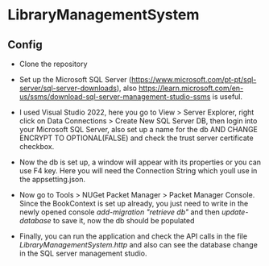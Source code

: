 # LibraryManagementSystem

## Config
- Clone the repository

- Set up the Microsoft SQL Server (https://www.microsoft.com/pt-pt/sql-server/sql-server-downloads),
also https://learn.microsoft.com/en-us/ssms/download-sql-server-management-studio-ssms is useful.

- I used Visual Studio 2022, here you go to View > Server Explorer, right click on Data Connections > Create New SQL Server DB, then login into your Microsoft SQL Server, also set up a name for the db AND CHANGE ENCRYPT TO OPTIONAL(FALSE) and check the trust server certificate checkbox.

- Now the db is set up, a window will appear with its properties or you can use F4 key. Here you will need the Connection String which youll use in the appsetting.json.

- Now go to Tools > NUGet Packet Manager > Packet Manager Console. Since the BookContext is set up already, you just need to write in the newly opened console *add-migration "retrieve db"* and then *update-database* to save it, now the db should be populated

- Finally, you can run the application and check the API calls in the file *LibraryManagementSystem.http* and also can see the database change in the SQL server management studio.